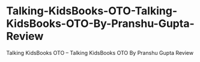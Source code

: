 # Talking-KidsBooks-OTO-Talking-KidsBooks-OTO-By-Pranshu-Gupta-Review
Talking KidsBooks OTO – Talking KidsBooks OTO By Pranshu Gupta Review
